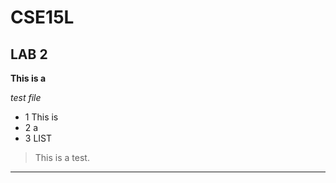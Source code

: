 # CSE15L
## LAB 2

**This is a** 

*test file* 

- 1 This is 
- 2 a 
- 3 LIST

> This is a test.


---
